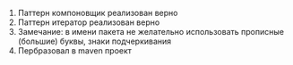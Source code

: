 1. Паттерн компоновщик реализован верно
2. Паттерн итератор реализован верно
3. Замечание: в имени пакета не желательно использовать прописные (большие) буквы, знаки подчеркивания
4. Пербразовал в maven проект
